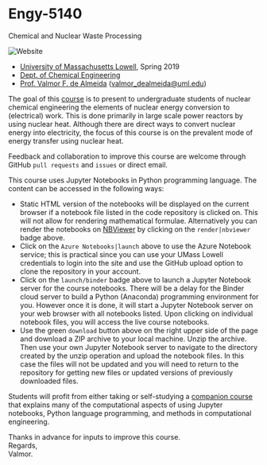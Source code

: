 # Engy-5140
Chemical and Nuclear Waste Processing

![Website](https://img.shields.io/website/https/github.com/dpploy/engy-5140?down_color=lightgrey&down_message=offline&up_color=blue&up_message=online)

   + [University of Massachusetts Lowell](https://www.uml.edu/), Spring 2019
   + [Dept. of Chemical Engineering](https://www.uml.edu/Engineering/Chemical/)
   + [Prof. Valmor F. de Almeida](https://www.uml.edu/Engineering/Chemical/faculty/de-Almeida-Valmor.aspx) (valmor_dealmeida@uml.edu)

The goal of this [course](https://github.com/dpploy/engy-4350) is to present to undergraduate students of nuclear chemical engineering the elements of nuclear energy conversion to (electrical) work. This is done primarily in large scale power reactors by using nuclear heat. Although there are direct ways to convert nuclear energy into electricity, the focus of this course is on the prevalent mode of energy transfer using nuclear heat.

Feedback and collaboration to improve this course are welcome through GitHub `pull requests` and `issues` or direct email.

This course uses Jupyter Notebooks in Python programming language. The content can be accessed in
the following ways:
+ Static HTML version of the notebooks will be displayed on the current browser if a
notebook file listed in the code repository is clicked on. This will not allow for rendering mathematical formulae. Alternatively you can render the notebooks on [NBViewer](http://nbviewer.jupyter.org/) by clicking on the `render|nbviewer` badge above.
+ Click on the `Azure Notebooks|launch` above to use the Azure Notebook service; this is practical since you can use your UMass Lowell credentials to login into the site and use the GitHub upload option to clone the repository in your account.
+ Click on the `launch/binder` badge above to launch a Jupyter Notebook server for the
course notebooks. There will be a delay for the Binder cloud server to build a
Python (Anaconda) programming environment for you. However once it is done, it will
start a Jupyter Notebook server on your web browser with all notebooks listed. Upon
clicking on individual notebook files, you will access the live course notebooks.
+ Use the green `download` button above on the right upper side of the page and download a ZIP archive to your local machine. Unzip the archive. Then use your own Jupyter Notebook server to navigate to the directory created by the unzip operation and upload the notebook files. In this case the files will not be updated and you will need to return to the repository for getting new files or updated versions of previously downloaded files.

Students will profit from either taking or self-studying a [companion course](https://github.com/dpploy/chen-3170) that explains many of the computational aspects of using Jupyter notebooks, Python language programming, and methods in computational engineering.

Thanks in advance for inputs to improve this course.\
Regards,\
Valmor.
